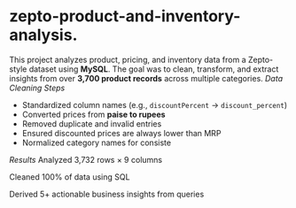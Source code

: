 # zepto-product-and-inventory-analysis.
This project analyzes product, pricing, and inventory data from a Zepto-style dataset using **MySQL**.   The goal was to clean, transform, and extract insights from over **3,700 product records** across multiple categories.
 *Data Cleaning Steps*
- Standardized column names (e.g., `discountPercent` → `discount_percent`)
- Converted prices from **paise to rupees**
- Removed duplicate and invalid entries
- Ensured discounted prices are always lower than MRP
- Normalized category names for consiste


*Results*
Analyzed 3,732 rows × 9 columns

Cleaned 100% of data using SQL

Derived 5+ actionable business insights from queries
